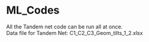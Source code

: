 # ML_Codes
All the Tandem net code can be run all at once.  
Data file for Tandem Net: C1_C2_C3_Geom_tilts_1_2.xlsx
